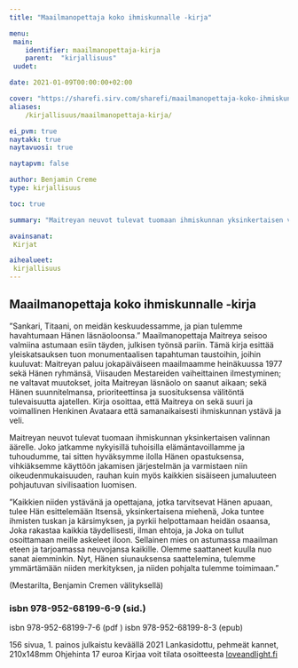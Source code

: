 ```yaml
---
title: "Maailmanopettaja koko ihmiskunnalle -kirja"

menu:
 main:
    identifier: maailmanopettaja-kirja
    parent:  "kirjallisuus"
 uudet:

date: 2021-01-09T00:00:00+02:00

cover: "https://sharefi.sirv.com/sharefi/maailmanopettaja-koko-ihmiskunnalle-kirja-etukansi.jpg"
aliases:
    /kirjallisuus/maailmanopettaja-kirja/

ei_pvm: true
naytakk: true
naytavuosi: true

naytapvm: false

author: Benjamin Creme
type: kirjallisuus

toc: true

summary: "Maitreyan neuvot tulevat tuomaan ihmiskunnan yksinkertaisen valinnan äärelle. Joko jatkamme nykyisillä tuhoisilla elämäntavoillamme ja tuhoudumme, tai sitten hyväksymme ilolla Hänen opastuksensa, vihkiäksemme käyttöön jakamisen järjestelmän ja varmistaen niin oikeudenmukaisuuden, rauhan kuin myös kaikkien sisäiseen jumaluuteen pohjautuvan sivilisaation luomisen."

avainsanat:
 Kirjat

aihealueet:
 kirjallisuus
---
```



## Maailmanopettaja koko ihmiskunnalle -kirja

”Sankari, Titaani, on meidän keskuudessamme,
ja pian tulemme havahtumaan Hänen läsnäoloonsa.”
Maailmanopettaja Maitreya seisoo valmiina astumaan esiin täyden, julkisen työnsä pariin. Tämä kirja esittää yleiskatsauksen tuon monumentaalisen tapahtuman taustoihin, joihin kuuluvat: Maitreyan paluu jokapäiväiseen maailmaamme heinäkuussa 1977 sekä Hänen ryhmänsä, Viisauden Mestareiden vaiheittainen ilmestyminen; ne valtavat muutokset, joita Maitreyan läsnäolo on saanut aikaan; sekä Hänen suunnitelmansa, prioriteettinsa ja suosituksensa välitöntä tulevaisuutta ajatellen. Kirja osoittaa, että Maitreya on sekä suuri ja voimallinen Henkinen Avataara että samanaikaisesti ihmiskunnan ystävä ja veli.

Maitreyan neuvot tulevat tuomaan ihmiskunnan yksinkertaisen valinnan äärelle. Joko jatkamme nykyisillä tuhoisilla elämäntavoillamme ja tuhoudumme, tai sitten hyväksymme ilolla Hänen opastuksensa, vihkiäksemme käyttöön jakamisen järjestelmän ja varmistaen niin oikeudenmukaisuuden, rauhan kuin myös kaikkien sisäiseen jumaluuteen pohjautuvan sivilisaation luomisen.

”Kaikkien niiden ystävänä ja opettajana, jotka tarvitsevat Hänen apuaan, tulee Hän esittelemään Itsensä, yksinkertaisena miehenä, Joka tuntee ihmisten tuskan ja kärsimyksen, ja pyrkii helpottamaan heidän osaansa, Joka rakastaa kaikkia täydellisesti, ilman ehtoja, ja Joka on tullut osoittamaan meille askeleet iloon. Sellainen mies on astumassa maailman eteen ja tarjoamassa neuvojansa kaikille. Olemme saattaneet kuulla nuo sanat aiemminkin. Nyt, Hänen siunauksensa saattelemina, tulemme ymmärtämään niiden merkityksen, ja niiden pohjalta tulemme toimimaan.”

(Mestarilta, Benjamin Cremen välityksellä)

### isbn 978-952-68199-6-9 (sid.)
isbn 978-952-68199-7-6 (pdf )
isbn 978-952-68199-8-3 (epub)

156 sivua, 1. painos julkaistu keväällä 2021
Lankasidottu, pehmeät kannet, 210x148mm
Ohjehinta 17 euroa
Kirjaa voit tilata osoitteesta [loveandlight.fi](//loveandlight.fi)